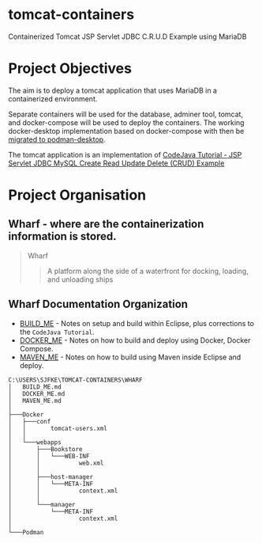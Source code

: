 # tomcat-containers
Containerized Tomcat JSP Servlet JDBC C.R.U.D Example using MariaDB

# Project Objectives

The aim is to deploy a tomcat application that uses MariaDB in a containerized environment.

Separate containers will be used for the database, adminer tool, tomcat, and docker-compose will be used to deploy the containers.
The working docker-desktop implementation based on docker-compose with then be [migrated to podman-desktop](https://fedoramagazine.org/docker-and-fedora-37-migrating-to-podman/). 

The tomcat application is an implementation of [CodeJava Tutorial - JSP Servlet JDBC MySQL Create Read Update Delete (CRUD) Example](https://www.codejava.net/coding/jsp-servlet-jdbc-mysql-create-read-update-delete-crud-example)

# Project Organisation

## Wharf - where are the containerization information is stored.

> Wharf
>> A platform along the side of a waterfront for docking, loading, and unloading ships

## Wharf Documentation Organization

* [BUILD_ME](./wharf/BUILD_ME.md)  - Notes on setup and build within Eclipse, plus corrections to the `CodeJava Tutorial`.
* [DOCKER_ME](./wharf/DOCKER_ME.md) - Notes on how to build and deploy using Docker, Docker Compose.
* [MAVEN_ME](./wharf/MAVEN_ME.md)  - Notes on how to build using Maven inside Eclipse and deploy.

```
C:\USERS\SJFKE\TOMCAT-CONTAINERS\WHARF
│   BUILD_ME.md
│   DOCKER_ME.md
│   MAVEN_ME.md
│
├───Docker
│   ├───conf
│   │       tomcat-users.xml
│   │
│   └───webapps
│       ├───Bookstore
│       │   └───WEB-INF
│       │           web.xml
│       │
│       ├───host-manager
│       │   └───META-INF
│       │           context.xml
│       │
│       └───manager
│           └───META-INF
│                   context.xml
│
└───Podman
```
